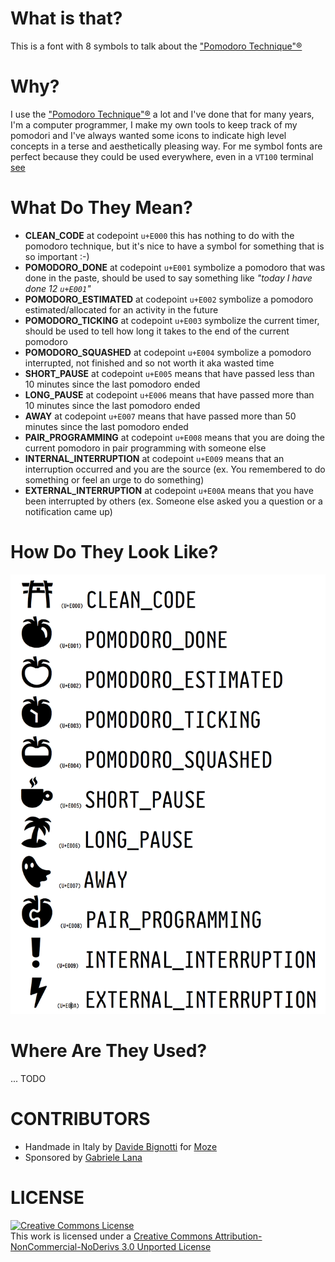 # What is that?
This is a font with 8 symbols to talk about the ["Pomodoro Technique"®](http://pomodorotechnique.com/)


# Why?
I use the ["Pomodoro Technique"®](http://pomodorotechnique.com/) a lot and I've done that for many years, I'm a computer programmer, I make my own tools to keep track of my pomodori and I've always wanted some icons to indicate high level concepts in a terse and aesthetically pleasing way. For me symbol fonts are perfect because they could be used everywhere, even in a `VT100` terminal [see](https://github.com/gabrielelana/awesome-terminal-fonts)


# What Do They Mean?
* **CLEAN_CODE** at codepoint `u+E000` this has nothing to do with the pomodoro technique, but it's nice to have a symbol for something that is so important :-)
* **POMODORO_DONE** at codepoint `u+E001` symbolize a pomodoro that was done in the paste, should be used to say something like _"today I have done 12 `u+E001`"_
* **POMODORO_ESTIMATED** at codepoint `u+E002` symbolize a pomodoro estimated/allocated for an activity in the future
* **POMODORO_TICKING** at codepoint `u+E003` symbolize the current timer, should be used to tell how long it takes to the end of the current pomodoro
* **POMODORO_SQUASHED** at codepoint `u+E004` symbolize a pomodoro interrupted, not finished and so not worth it aka wasted time
* **SHORT_PAUSE** at codepoint `u+E005` means that have passed less than 10 minutes since the last pomodoro ended
* **LONG_PAUSE** at codepoint `u+E006` means that have passed more than 10 minutes since the last pomodoro ended
* **AWAY** at codepoint `u+E007` means that have passed more than 50 minutes since the last pomodoro ended
* **PAIR_PROGRAMMING** at codepoint `u+E008` means that you are doing the current pomodoro in pair programming with someone else
* **INTERNAL_INTERRUPTION** at codepoint `u+E009` means that an interruption occurred and you are the source (ex. You remembered to do something or feel an urge to do something)
* **EXTERNAL_INTERRUPTION** at codepoint `u+E00A` means that you have been interrupted by others (ex. Someone else asked you a question or a notification came up)


# How Do They Look Like?
![pomicons](https://github.com/gabrielelana/pomicons/raw/master/.screenshots/pomicons.png)


# Where Are They Used?
... TODO


# CONTRIBUTORS
* Handmade in Italy by [Davide Bignotti](http://www.davidebignotti.com) for [Moze](www.mozestudio.com)
* Sponsored by [Gabriele Lana](http://gabrielelana.it)


# LICENSE
<a rel="license" href="http://creativecommons.org/licenses/by-nc-nd/3.0/"><img alt="Creative Commons License" style="border-width:0" src="http://i.creativecommons.org/l/by-nc-nd/3.0/88x31.png" /></a><br />This work is licensed under a <a rel="license" href="http://creativecommons.org/licenses/by-nc-nd/3.0/">Creative Commons Attribution-NonCommercial-NoDerivs 3.0 Unported License</a>

